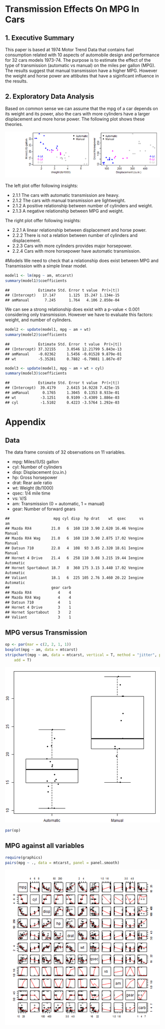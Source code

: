 Transmission Effects On MPG In Cars
====================================




## 1. Executive Summary
This paper is based at 1974 Motor Trend Data that contains fuel consumption related with 10 aspects of automobile design and performance for 32 cars models 1973-74. The purpose is to estimate the effect of the type of transmission (automatic vs manual) on the miles per gallon (MPG). The results suggest that manual transmission have a higher MPG. However the weight and horse power are attibutes that have a siginficant influence in the results.

## 2. Exploratory Data Analysis
Based on common sense we can assume that the mpg of a car depends on its weight and its power, also the cars with more cylinders have a larger displacement and more horse power. The following plot shows these theories.

![plot of chunk unnamed-chunk-1](figure/unnamed-chunk-1.png) 


The left plot offer following insights:
* 2.1.1 The cars with automatic transmission are heavy.
* 2.1.2 The cars with manual transmission are lightweight.
* 2.1.2 A positive relationship between number of cylinders and weight.
* 2.1.3 A negative relationship between MPG and weight.

The right plot offer following insights:
* 2.2.1 A linear relationship between displacement and horse power.
* 2.2.2 There is not a relation between number of cylinders and displacement.
* 2.2.3 Cars with more cylinders provides major horsepower.
* 2.2.4 Cars with more horsepower have automatic transmission.



#Models
We need to check that a relationship does exist between MPG and Transmission with a simple linear model.


```r
model1 <- lm(mpg ~ am, mtcarst)
summary(model1)$coefficients
```

```
##             Estimate Std. Error t value  Pr(>|t|)
## (Intercept)   17.147      1.125  15.247 1.134e-15
## amManual       7.245      1.764   4.106 2.850e-04
```

We can see a strong relationship does exist with a p-value < 0.001 considering only transmission. However we have to evaluate this factors: weight, and number of cylinders.


```r
model2 <- update(model1, mpg ~ am + wt)
summary(model2)$coefficients
```

```
##             Estimate Std. Error  t value  Pr(>|t|)
## (Intercept) 37.32155     3.0546 12.21799 5.843e-13
## amManual    -0.02362     1.5456 -0.01528 9.879e-01
## wt          -5.35281     0.7882 -6.79081 1.867e-07
```



```r
model3 <- update(model1, mpg ~ am + wt + cyl)
summary(model3)$coefficients
```

```
##             Estimate Std. Error t value  Pr(>|t|)
## (Intercept)  39.4179     2.6415 14.9228 7.425e-15
## amManual      0.1765     1.3045  0.1353 8.933e-01
## wt           -3.1251     0.9109 -3.4309 1.886e-03
## cyl          -1.5102     0.4223 -3.5764 1.292e-03
```


# Appendix
## Data
The data frame consists of 32 observations on 11 variables.
- mpg: Miles/(US) gallon
- cyl: Number of cylinders
- disp: Displacement (cu.in.)
- hp: Gross horsepower
- drat: Rear axle ratio
- wt: Weight (lb/1000)
- qsec: 1/4 mile time
- vs: V/S
- am: Transmission (0 = automatic, 1 = manual)
- gear: Number of forward gears


```
##                    mpg cyl disp  hp drat    wt  qsec      vs        am
## Mazda RX4         21.0   6  160 110 3.90 2.620 16.46 Vengine    Manual
## Mazda RX4 Wag     21.0   6  160 110 3.90 2.875 17.02 Vengine    Manual
## Datsun 710        22.8   4  108  93 3.85 2.320 18.61 Iengine    Manual
## Hornet 4 Drive    21.4   6  258 110 3.08 3.215 19.44 Iengine Automatic
## Hornet Sportabout 18.7   8  360 175 3.15 3.440 17.02 Vengine Automatic
## Valiant           18.1   6  225 105 2.76 3.460 20.22 Iengine Automatic
##                   gear carb
## Mazda RX4            4    4
## Mazda RX4 Wag        4    4
## Datsun 710           4    1
## Hornet 4 Drive       3    1
## Hornet Sportabout    3    2
## Valiant              3    1
```



## MPG versus Transmission

```r
op <- par(mar = c(2, 2, 1, 1))
boxplot(mpg ~ am, data = mtcarst)
stripchart(mpg ~ am, data = mtcarst, vertical = T, method = "jitter", pch = 20, 
    add = T)
```

![plot of chunk boxplot](figure/boxplot.png) 

```r
par(op)
```

## MPG against all variables

```r
require(graphics)
pairs(mpg ~ ., data = mtcarst, panel = panel.smooth)
```

![plot of chunk scatter](figure/scatter.png) 



